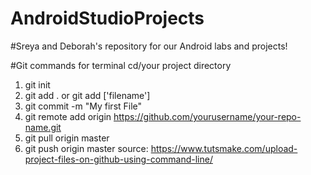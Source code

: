 # AndroidStudioProjects
#Sreya and Deborah's repository for our Android labs and projects!

#Git commands for terminal
cd/your project directory
 1) git init
 2) git add . or git add ['filename']
 3) git commit -m "My first File"
 4) git remote add origin https://github.com/yourusername/your-repo-name.git
 5) git pull origin master
 6) git push origin master
 source: https://www.tutsmake.com/upload-project-files-on-github-using-command-line/

